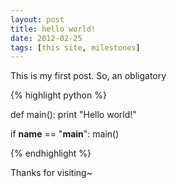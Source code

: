 ```yaml
---
layout: post
title: hello world!
date: 2012-02-25
tags: [this site, milestones]
---
```


<p>
	This is my first post. So, an obligatory
</p>

<p>
{% highlight python %}

def main():
  print "Hello world!"

if __name__ == "__main__":
  main()

{% endhighlight %}
</p>

<p>
	Thanks for visiting~
</p>